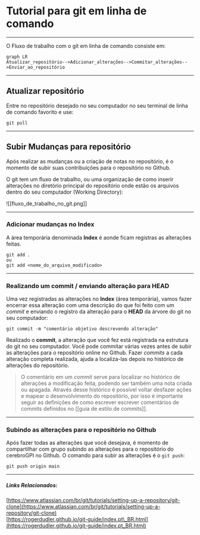 # Tutorial para git em linha de comando
---

O Fluxo de trabalho com o git em linha de comando consiste em:

```mermaid
graph LR
Atualizar_repositório-->Adicionar_alterações-->Commitar_alterações-->Enviar_ao_repositório
```

---

## Atualizar repositório
Entre no repositório desejado no seu computador no seu terminal de linha de comando favorito e use:
```
git pull
```

---
## Subir Mudanças para repositório
Após realizar as mudanças ou a criação de notas no repositório, é o momento de subir suas contribuições para o repositório no Github.

O git tem um fluxo de trabalho, ou uma organização de como inserir alterações no diretório principal do repositório onde estão os arquivos dentro do seu computador (Working Directory):

![[fluxo_de_trabalho_no_git.png]]

---
### Adicionar mudanças no **Index**
A área temporária denominada **Index** é aonde ficam registras as alterações feitas.
```
git add .
ou
git add <nome_do_arquivo_modificado>
```

---
### Realizando um **commit** / enviando alteração para **HEAD**
Uma vez registradas as alterações no **Index** (área temporária), vamos fazer encerrar essa alteração com uma descrição do que foi feito com um *commit* e enviando o registro da alteração para o **HEAD** da árvore do git no seu computador:
```
git commit -m "comentário objetivo descrevendo alteração"
```

Realizado o **commit**, a alteração que você fez está registrada na estrutura do git no seu computador. Você pode commitar várias vezes antes de subir as alterações para o repositório online no Github. Fazer *commits* a cada alteração completa realizada, ajuda a localiza-las depois no histórico de alterações do repositório.

>O comentário em um *commit* serve para localizar no histórico de alterações a modificação feita, podendo ser também uma nota criada ou apagada. Através desse histórico é possível voltar desfazer ações e mapear o desenvolvimento do repositório, por isso é importante seguir as definições de como escrever escrever comentários de commits definidos no [[guia de estilo de commits]].

---
### Subindo as alterações para o repositório no Github
Após fazer todas as alterações que você desejava, é momento de compartilhar com grupo subindo as alterações para o repositório do cerebroGPI no Github. O comando para subir as alterações é o `git push`:
```
git push origin main
```

---
##### Links Relacionados:  
[https://www.atlassian.com/br/git/tutorials/setting-up-a-repository/git-clone](https://www.atlassian.com/br/git/tutorials/setting-up-a-repository/git-clone)  
[https://rogerdudler.github.io/git-guide/index.pt\_BR.html](https://rogerdudler.github.io/git-guide/index.pt_BR.html)